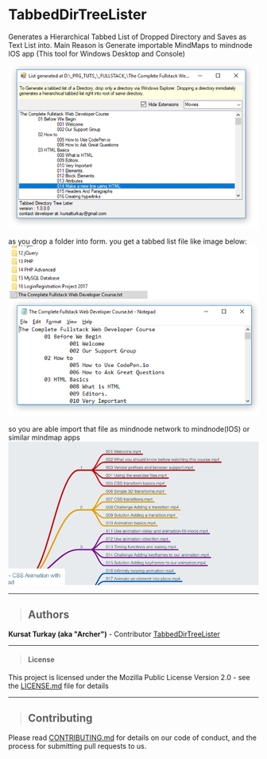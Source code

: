 # TabbedDirTreeLister
Generates a Hierarchical Tabbed List of Dropped Directory and Saves as Text List into. Main Reason is Generate importable MindMaps to mindnode IOS app (This tool for Windows Desktop and Console)

![Preview1](./img1.PNG)


as you drop a folder into form. you get a tabbed list file like image below:
![Preview2](./img2.PNG)

so you are able import that file as mindnode network to mindnode(IOS) or similar mindmap apps
![Preview3](./img3.PNG)

---
>## Authors
>
  **Kursat Turkay (aka "Archer")** - Contributor [TabbedDirTreeLister](https://github.com/kursatturkay/TabbedDirTreeLister)

---

>#### License

This project is licensed under the Mozilla Public License Version 2.0 - see the [LICENSE.md](./LICENSE.MD) file for details

---
>
>## Contributing
>

Please read [CONTRIBUTING.md](https://github.com/kursatturkay/TabbedDirTreeLister/blob/master/CONTRIBUTING.md) for details on our code of conduct, and the process for submitting pull requests to us.